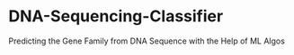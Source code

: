 # DNA-Sequencing-Classifier

Predicting the Gene Family from DNA Sequence with the Help of ML Algos
